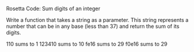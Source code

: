Rosetta Code: Sum digits of an integer


Write a function that takes a string as a parameter. This string represents a number that can be in any base (less than 37) and return the sum of its digits.

110 sums to 1
123410 sums to 10
fe16 sums to 29
f0e16 sums to 29
